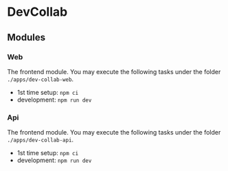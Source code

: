 # DevCollab

## Modules

### Web

The frontend module. You may execute the following tasks under the folder `./apps/dev-collab-web`.

- 1st time setup: `npm ci`
- development: `npm run dev`

### Api

The frontend module. You may execute the following tasks under the folder `./apps/dev-collab-api`.

- 1st time setup: `npm ci`
- development: `npm run dev`
